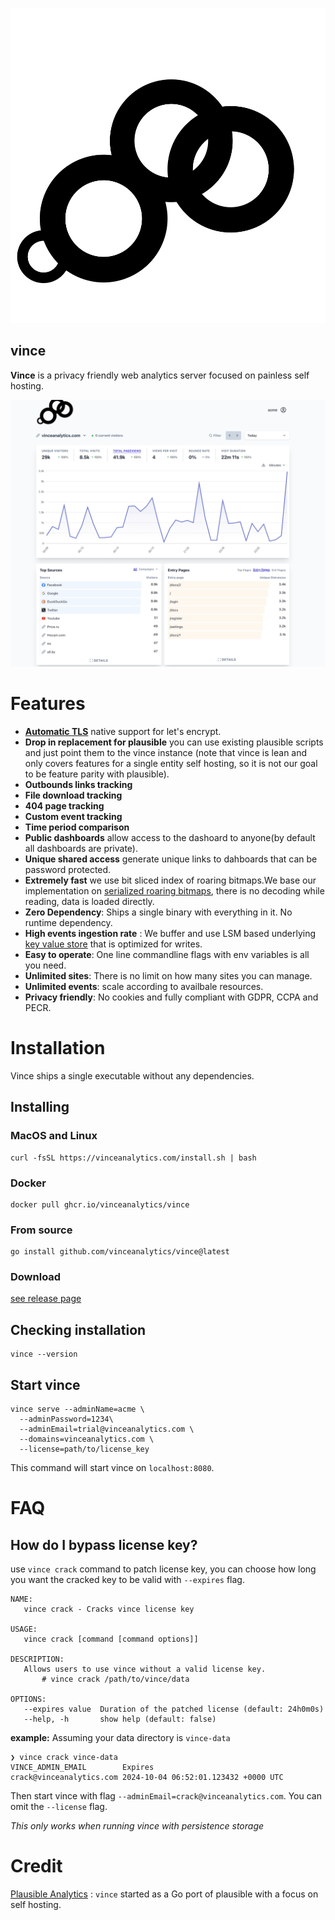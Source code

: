 
<p align="center">
    <img src="./logo.svg" alt="Vince Logo" />
    <br>
</p>


## vince

**Vince** is a privacy friendly web analytics server focused on painless self hosting.

![Vince Analytics](desktop.png)


# Features

- [**Automatic TLS**](https://www.vinceanalytics.com/guides/config/auto-tls/) native support for let's encrypt.
- **Drop in replacement for plausible** you can use existing plausible  scripts and just point them to the vince instance (note that vince is lean and only covers features for a single entity self hosting, so it is not our goal to be feature parity with plausible).
- **Outbounds links tracking**
- **File download tracking**
- **404 page tracking**
- **Custom event tracking**
- **Time period comparison**
- **Public dashboards** allow access to the dashoard to anyone(by default all dashboards are private).
- **Unique shared access** generate unique links to dahboards that can be password protected.
- **Extremely fast** we use bit sliced index of roaring bitmaps.We base our implementation on [serialized roaring bitmaps](https://github.com/dgraph-io/sroar), there is no decoding while reading, data is loaded directly.
- **Zero Dependency**: Ships a single binary with everything in it. No runtime dependency.
- **High events ingestion rate** : We buffer and use LSM based underlying [key value store](https://github.com/dgraph-io/badger) that is optimized for writes.
- **Easy to operate**: One line commandline flags with env variables is all you need.
- **Unlimited sites**: There is no limit on how many sites you can manage.
- **Unlimited events**: scale according to availbale resources.
- **Privacy friendly**: No cookies and fully compliant with GDPR, CCPA and PECR.


# Installation

Vince ships a single executable without any dependencies.


## Installing

### MacOS and Linux

```
curl -fsSL https://vinceanalytics.com/install.sh | bash
```

### Docker

```
docker pull ghcr.io/vinceanalytics/vince
```

### From source

```
go install github.com/vinceanalytics/vince@latest
```

### Download 

[see release page](https://github.com/vinceanalytics/vince/releases)


## Checking installation

```
vince --version
```

## Start vince

```shell
vince serve --adminName=acme \
  --adminPassword=1234\
  --adminEmail=trial@vinceanalytics.com \
  --domains=vinceanalytics.com \
  --license=path/to/license_key
```

This command will start vince on `localhost:8080`.

# FAQ

## How do I bypass license key?

use `vince crack` command to patch license key, you can choose how long you want 
the cracked key to be valid with `--expires`  flag.

```
NAME:
   vince crack - Cracks vince license key

USAGE:
   vince crack [command [command options]] 

DESCRIPTION:
   Allows users to use vince without a valid license key.
       # vince crack /path/to/vince/data

OPTIONS:
   --expires value  Duration of the patched license (default: 24h0m0s)
   --help, -h       show help (default: false)
```

**example:**
Assuming your data directory is `vince-data`

```
❯ vince crack vince-data
VINCE_ADMIN_EMAIL        Expires                              
crack@vinceanalytics.com 2024-10-04 06:52:01.123432 +0000 UTC 
```
Then start vince with flag `--adminEmail=crack@vinceanalytics.com`.
You can omit the `--license` flag.

*This only works when running vince with persistence storage*


# Credit

[Plausible Analytics](https://github.com/plausible/analytics) : `vince` started as a Go port of plausible with a focus on self hosting.